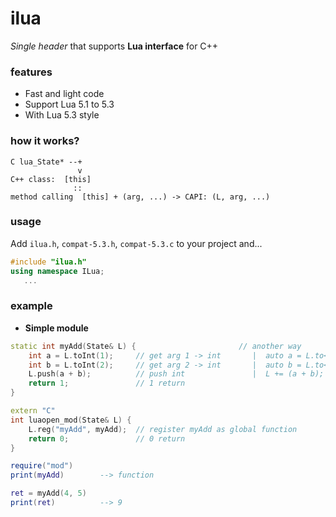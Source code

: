 # ilua
_Single header_ that supports **Lua interface** for C++

### features

- Fast and light code
- Support Lua 5.1 to 5.3
- With Lua 5.3 style

### how it works?

```
C lua_State* --+
               v
C++ class:  [this]
              ::
method calling  [this] + (arg, ...) -> CAPI: (L, arg, ...)
```

### usage

Add `ilua.h`, `compat-5.3.h`, `compat-5.3.c` to your project and...
```cpp
#include "ilua.h"
using namespace ILua;
   ...
```

### example

- **Simple module**

```cpp
static int myAdd(State& L) {                       // another way
    int a = L.toInt(1);     // get arg 1 -> int       |  auto a = L.to<int>(1);
    int b = L.toInt(2);     // get arg 2 -> int       |  auto b = L.to<int>(2);
    L.push(a + b);          // push int               |  L += (a + b);
    return 1;               // 1 return
}

extern "C"
int luaopen_mod(State& L) {
    L.reg("myAdd", myAdd);  // register myAdd as global function
    return 0;               // 0 return
}
```

```lua
require("mod")
print(myAdd)        --> function

ret = myAdd(4, 5)   
print(ret)          --> 9
```

